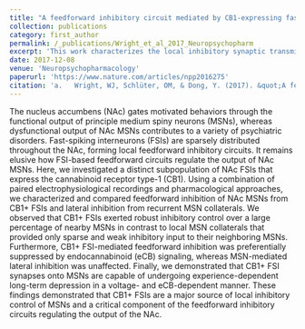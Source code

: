 ```yaml
---
title: "A feedforward inhibitory circuit mediated by CB1-expressing fast-spiking interneurons in the nucleus accumbens"
collection: publications
category: first_author
permalink: /_publications/Wright_et_al_2017_Neuropsychopharm
excerpt: 'This work characterizes the local inhibitory synaptic transmission arising from fast-spiking interneurons (FSIs) and local axon collaterals from MSNs within the NAc, which provide feedforward and lateral inhibition, respectively.'
date: 2017-12-08
venue: 'Neuropsychopharmacology'
paperurl: 'https://www.nature.com/articles/npp2016275'
citation: 'a.	Wright, WJ, Schlüter, OM, & Dong, Y. (2017). &quot;A feedforward inhibitory circuit mediated by CB1-expressing fast-spiking interneurons in the nucleus accumbens.&quot; <i>Neuropsychopharmacology</i>. 42(5).'
---
```


The nucleus accumbens (NAc) gates motivated behaviors through the functional output of principle medium spiny neurons (MSNs), whereas dysfunctional output of NAc MSNs contributes to a variety of psychiatric disorders. Fast-spiking interneurons (FSIs) are sparsely distributed throughout the NAc, forming local feedforward inhibitory circuits. It remains elusive how FSI-based feedforward circuits regulate the output of NAc MSNs. Here, we investigated a distinct subpopulation of NAc FSIs that express the cannabinoid receptor type-1 (CB1). Using a combination of paired electrophysiological recordings and pharmacological approaches, we characterized and compared feedforward inhibition of NAc MSNs from CB1+ FSIs and lateral inhibition from recurrent MSN collaterals. We observed that CB1+ FSIs exerted robust inhibitory control over a large percentage of nearby MSNs in contrast to local MSN collaterals that provided only sparse and weak inhibitory input to their neighboring MSNs. Furthermore, CB1+ FSI-mediated feedforward inhibition was preferentially suppressed by endocannabinoid (eCB) signaling, whereas MSN-mediated lateral inhibition was unaffected. Finally, we demonstrated that CB1+ FSI synapses onto MSNs are capable of undergoing experience-dependent long-term depression in a voltage- and eCB-dependent manner. These findings demonstrated that CB1+ FSIs are a major source of local inhibitory control of MSNs and a critical component of the feedforward inhibitory circuits regulating the output of the NAc.
